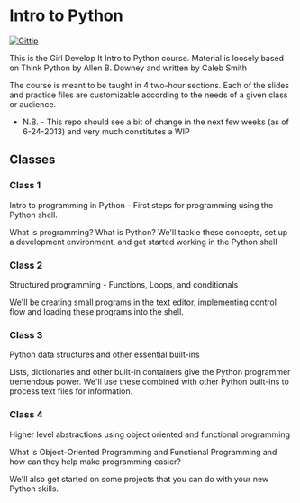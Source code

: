 # Intro to Python
 [![Gittip](http://badgr.co/gittip/calebsmith.png)](https://www.gittip.com/calebsmith/)
 
This is the Girl Develop It Intro to Python course. Material is loosely based on Think Python by Allen B. Downey and written by Caleb Smith

The course is meant to be taught in 4 two-hour sections. Each of the slides and practice files are customizable according to the needs of a given class or audience.

* N.B. - This repo should see a bit of change in the next few weeks (as of 6-24-2013) and very much constitutes a WIP

## Classes

### Class 1

Intro to programming in Python - First steps for programming using the Python shell.

What is programming? What is Python? We'll tackle these concepts, set up a development environment, and get started working in the Python shell

### Class 2

Structured programming - Functions, Loops, and conditionals 

We'll be creating small programs in the text editor, implementing control flow and loading these programs into the shell.

### Class 3

Python data structures and other essential built-ins 

Lists, dictionaries and other built-in containers give the Python programmer tremendous power. We'll use these combined with other Python built-ins to process text files for information.

### Class 4

Higher level abstractions using object oriented and functional programming 

What is Object-Oriented Programming and Functional Programming and how can they help make programming easier?

We'll also get started on some projects that you can do with your new Python skills.

